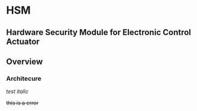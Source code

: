 # HSM
## Hardware Security Module for Electronic Control Actuator 

## Overview

### Architecure
*test italic*

~~this is a error~~

